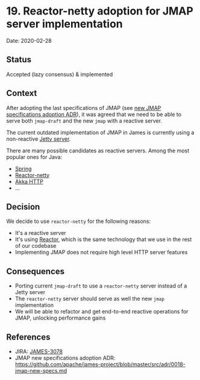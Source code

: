 # 19. Reactor-netty adoption for JMAP server implementation

Date: 2020-02-28

## Status

Accepted (lazy consensus) & implemented

## Context

After adopting the last specifications of JMAP (see 
[new JMAP specifications adoption ADR](https://github.com/apache/james-project/blob/master/src/adr/0018-jmap-new-specs.md)), 
it was agreed that we need to be able to serve both `jmap-draft` and the new `jmap` with a reactive server. 

The current outdated implementation of JMAP in James is currently using a non-reactive [Jetty server](https://www.eclipse.org/jetty/).

There are many possible candidates as reactive servers. Among the most popular ones for Java:

* [Spring](https://spring.io)
* [Reactor-netty](https://github.com/reactor/reactor-netty)
* [Akka HTTP](https://doc.akka.io/docs/akka-http/current/introduction.html)
* ...

## Decision

We decide to use `reactor-netty` for the following reasons:

* It's a reactive server
* It's using [Reactor](https://projectreactor.io/), which is the same technology that we use in the rest of our codebase
* Implementing JMAP does not require high level HTTP server features

## Consequences

* Porting current `jmap-draft` to use a `reactor-netty` server instead of a Jetty server
* The `reactor-netty` server should serve as well the new `jmap` implementation
* We will be able to refactor and get end-to-end reactive operations for JMAP, unlocking performance gains

## References

* JIRA: [JAMES-3078](https://issues.apache.org/jira/browse/JAMES-3078)
* JMAP new specifications adoption ADR: https://github.com/apache/james-project/blob/master/src/adr/0018-jmap-new-specs.md